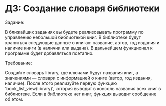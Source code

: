 # ДЗ: Создание словаря библиотеки

Задание: 

В ближайших заданиях вы будете реализовывать программу по управлению небольшой библиотекой книг. В библиотеке будут храниться следующие данные о книгах: название, автор, год издания и наличие книги (в наличии или выдана). В дальнейшем функционал к программе будет добавляться поэтапно.

Требование:

Создайте словарь library, где ключами будут названия книг, а значениями — словари с информацией о книге (автор, год издания, наличие).  После этого реализуйте первую функцию 'book_list_view(library)', которая выводит в консоль названия всех книг в библиотеке. Если в библиотеке нет книг, функция выводит сообщение об этом.